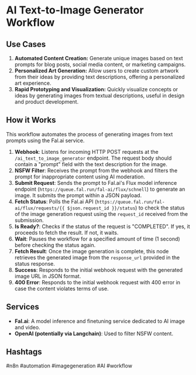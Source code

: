 # AI Text-to-Image Generator Workflow

## Use Cases

1.  **Automated Content Creation:** Generate unique images based on text prompts for blog posts, social media content, or marketing campaigns.
2.  **Personalized Art Generation:** Allow users to create custom artwork from their ideas by providing text descriptions, offering a personalized art experience.
3.  **Rapid Prototyping and Visualization:** Quickly visualize concepts or ideas by generating images from textual descriptions, useful in design and product development.

## How it Works

This workflow automates the process of generating images from text prompts using the Fal.ai service.

1.  **Webhook**: Listens for incoming HTTP POST requests at the `/ai_text_to_image_generator` endpoint. The request body should contain a "prompt" field with the text description for the image.
2.  **NSFW Filter**: Receives the prompt from the webhook and filters the prompt for inappropriate content using AI moderation.
3.  **Submit Request**: Sends the prompt to Fal.ai's Flux model inference endpoint (`https://queue.fal.run/fal-ai/flux/schnell`) to generate an image. It submits the prompt within a JSON payload.
4.  **Fetch Status**: Polls the Fal.ai API (`https://queue.fal.run/fal-ai/flux/requests/{{ $json.request_id }}/status`) to check the status of the image generation request using the `request_id` received from the submission.
5.  **Is Ready?**: Checks if the status of the request is "COMPLETED". If yes, it proceeds to fetch the result. If not, it waits.
6.  **Wait**: Pauses the workflow for a specified amount of time (1 second) before checking the status again.
7.  **Fetch Result**: Once the image generation is complete, this node retrieves the generated image from the `response_url` provided in the status response.
8.  **Success**: Responds to the initial webhook request with the generated image URL in JSON format.
9.  **400 Error**: Responds to the initial webhook request with 400 error in case the content violates terms of use.

## Services

*   **Fal.ai**: A model inference and finetuning service dedicated to AI image and video.
*   **OpenAI (potentially via Langchain)**: Used to filter NSFW content.

## Hashtags

#n8n #automation #imagegeneration #AI #workflow
